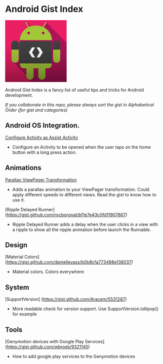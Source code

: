 Android Gist Index
=====================

![Developers](art/android-developer.png "Android Tips")

Android Gist Index is a fancy list of useful tips and tricks for Android development.

_If you collaborate in this repo, please always sort the gist in *Alphabetical Order* (for gist and categories)_

## Android OS Integration.

[Configure Activity as Assist Activity](https://gist.github.com/pedrovgs/c424fe754a74f326e997)
* Configure an Activity to be opened when the user taps on the home button with a long press action.

## Animations

[Parallax ViewPager Transformation](https://gist.github.com/Aracem/328d052603ec23391a3e)
* Adds a parallax animation to your ViewPager transformation. Could apply different speeds to different views. Read the gist to know how to use it.

[Ripple Delayed Runner] (https://gist.github.com/rocboronat/bf1e7e43c0fd11907867)  
* Ripple Delayed Runner adds a delay when the user clicks in a view with a ripple to show all the ripple animation before launch the Runnable.

## Design

[Material Colors] (https://gist.github.com/daniellevass/b0b8cfa773488e138037)
* Material colors. Colors everywhere

## System

[SupportVersion] (https://gist.github.com/Aracem/5531287)
* More readable check for version support. Use SupportVersion.lollipop() for example

## Tools

[Genymotion devices with Google Play Services] (https://gist.github.com/wbroek/9321145)
* How to add google play services to the Genymotion devices

